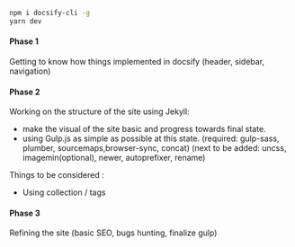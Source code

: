 ```bash
npm i docsify-cli -g
yarn dev
```
#### Phase 1
Getting to know how things implemented in docsify (header, sidebar, navigation)

#### Phase 2
Working on the structure of the site using Jekyll:
- make the visual of the site basic and progress towards final state.
- using Gulp.js as simple as possible at this state.
(required: gulp-sass, plumber, sourcemaps,browser-sync, concat)
(next to be added: uncss, imagemin(optional), newer, autoprefixer, rename)


Things to be considered :
- Using collection / tags

#### Phase 3
Refining the site (basic SEO, bugs hunting, finalize gulp)
